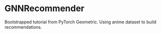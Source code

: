 # GNNRecommender
Bootstrapped tutorial from PyTorch Geometric. Using anime dataset to build recommendations.
